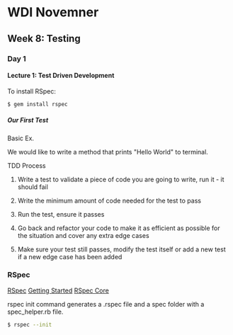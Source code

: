 # WDI Novemner
## Week 8: Testing

### Day 1 

#### Lecture 1: Test Driven Development

To install RSpec:

```bash
$ gem install rspec

```

##### Our First Test

Basic Ex.

We would like to write a method that prints "Hello World" to terminal.   

TDD Process

1. Write a test to validate a piece of code you are going to write, run it - it should fail

1. Write the minimum amount of code needed for the test to pass

1. Run the test, ensure it passes

1. Go back and refactor your code to make it as efficient as possible for the situation and cover any extra edge cases

1. Make sure your test still passes, modify the test itself or add a new test if a new edge case has been added


### RSpec
[RSpec](http://rspec.info/)
[Getting Started](https://www.relishapp.com/rspec/docs/gettingstarted)
[RSpec Core](http://www.rubydoc.info/gems/rspec-core/frames)

rspec init command generates a .rspec file and a spec folder with a spec_helper.rb file.

```bash
$ rspec --init
```
















